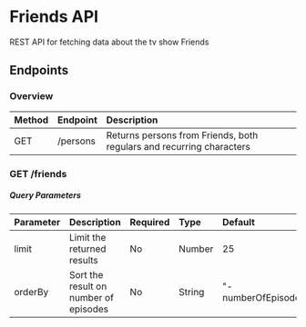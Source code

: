 # Friends API
REST API for fetching data about the tv show Friends

## Endpoints
### Overview
|Method       |Endpoint         |Description                                                                   |
|:------------|:----------------|:-----------------------------------------------------------------------------|
|GET          |/persons         |Returns persons from Friends, both regulars and recurring characters          |

### GET /friends

##### Query Parameters
|Parameter|Description|Required|Type|Default|Valid values|
|:--------|:----------|:-------|:---|:------|:-----------|
|limit|Limit the returned results|No|Number|25|Number greater than 0|
|orderBy|Sort the result on number of episodes|No|String|"-numberOfEpisodes"|"-numberOfEpisodes" and "numberOfEpisodes"|
